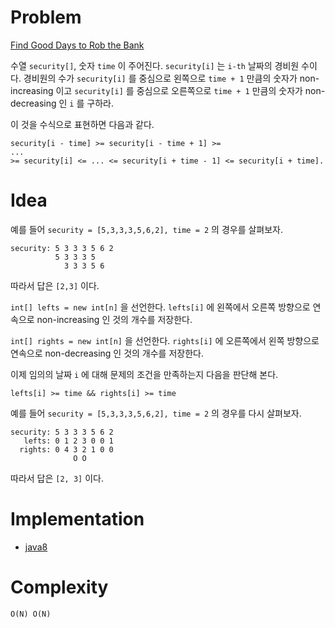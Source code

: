# Problem

[Find Good Days to Rob the Bank](https://leetcode.com/problems/find-good-days-to-rob-the-bank/)

수열 `security[]`, 숫자 `time` 이 주어진다.  `security[i]` 는 `i-th`
날짜의 경비원 수이다. 경비원의 수가 `security[i]` 를 중심으로 왼쪽으로
`time + 1` 만큼의 숫자가 non-increasing 이고 `security[i]` 를 중심으로
오른쪽으로 `time + 1` 만큼의 숫자가 non-decreasing 인 `i` 를 구하라.

이 것을 수식으로 표현하면 다음과 같다.

```
security[i - time] >= security[i - time + 1] >= 
... 
>= security[i] <= ... <= security[i + time - 1] <= security[i + time].
```

# Idea

예를 들어 `security = [5,3,3,3,5,6,2], time = 2` 의 경우를 살펴보자.

```
security: 5 3 3 3 5 6 2
          5 3 3 3 5
            3 3 3 5 6
```

따라서 답은 `[2,3]` 이다.

`int[] lefts = new int[n]` 을 선언한다. `lefts[i]` 에 왼쪽에서 오른쪽
방향으로 연속으로 non-increasing 인 것의 개수를 저장한다.

`int[] rights = new int[n]` 을 선언한다. `rights[i]` 에 오른쪽에서
왼쪽 방향으로 연속으로 non-decreasing 인 것의 개수를 저장한다.

이제 임의의 날짜 `i` 에 대해 문제의 조건을 만족하는지 다음을 판단해 본다.

```
lefts[i] >= time && rights[i] >= time
```

예를 들어 `security = [5,3,3,3,5,6,2], time = 2` 의 경우를 다시
살펴보자.

```
security: 5 3 3 3 5 6 2
   lefts: 0 1 2 3 0 0 1
  rights: 0 4 3 2 1 0 0 
              O O
```

따라서 답은 `[2, 3]` 이다.

# Implementation

* [java8](MainApp.java)

# Complexity

```
O(N) O(N)
```
